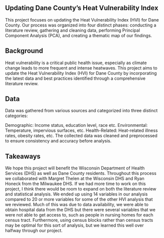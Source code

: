 Updating Dane County’s Heat Vulnerability Index
-

This project focuses on updating the Heat Vulnerability Index (HVI) for Dane County. Our process was organized into four distinct phases: conducting a literature review, gathering and cleaning data, performing Principal Component Analysis (PCA), and creating a thematic map of our findings.


Background
-

Heat vulnerability is a critical public health issue, especially as climate change leads to more frequent and intense heatwaves. This project aims to update the Heat Vulnerability Index (HVI) for Dane County by incorporating the latest data and best practices identified through a comprehensive literature review.

Data
-

Data was gathered from various sources and categorized into three distinct categories:

Demographic: Income status, education level, race etc.
Environmental: Temperature, impervious surfaces, etc.
Health-Related: Heat-related illness rates, obesity rates, etc.
The collected data was cleaned and preprocessed to ensure consistency and accuracy before analysis.

Takeaways
- 
We hope this project will benefit the Wisconsin Department of Health Services (DHS) as well as Dane County residents. Throughout this process we collaborated with Margret Thelen at the Wisconsin DHS and Ryan Honeck from the Milwaukee DHS. 
If we had more time to work on this project, I think there would be room to expand on both the literature review and statistical analysis. We ended up using 14 variables in our analysis compared to 20 or more variables for some of the other HVI analysis that we reviewed. Much of this was due to data availability, we were able to obtain hospital data from the DHS but there were several variables that we were not able to get access to, such as people in nursing homes for each census tract. Furthermore, using census blocks rather than census tracts may be optimal for this sort of analysis, but we learned this well over halfway through our project.


